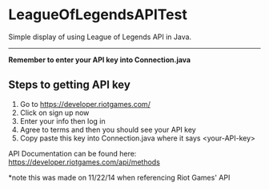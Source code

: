 LeagueOfLegendsAPITest
======================

Simple display of using League of Legends API in Java.

----------

**Remember to enter your API key into Connection.java**


## Steps to getting API key
1. Go to https://developer.riotgames.com/
2. Click on sign up now
3. Enter your info then log in
4. Agree to terms and then you should see your API key
5. Copy paste this key into Connection.java where it says \<your-API-key\>

API Documentation can be found here:
https://developer.riotgames.com/api/methods

*note this was made on 11/22/14 when referencing Riot Games' API
